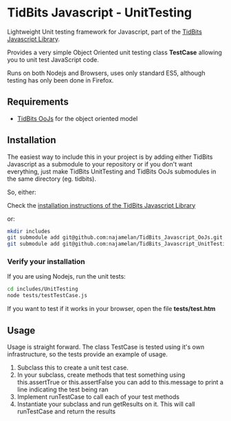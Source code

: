 TidBits Javascript - UnitTesting
================================

Lightweight Unit testing framework for Javascript, part of the [TidBits Javascript Library](https://github.com/najamelan/TidBits_Javascript).

Provides a very simple Object Oriented unit testing class **TestCase** allowing you to unit test JavaScript code.

Runs on both Nodejs and Browsers, uses only standard ES5, although testing has only been done in Firefox.

## Requirements

- [TidBits OoJs](https://github.com/najamelan/TidBits_Javascript_OoJs) for the object oriented model


## Installation

The easiest way to include this in your project is by adding either TidBits Javascript as a submodule to your repository or if you don't want everything, just make TidBits UnitTesting and TidBits OoJs submodules in the same directory (eg. tidbits).

So, either:

Check the [installation instructions of the TidBits Javascript Library](https://github.com/najamelan/TidBits_Javascript#installation)


or:

```bash
mkdir includes
git submodule add git@github.com:najamelan/TidBits_Javascript_OoJs.git includes/OoJs
git submodule add git@github.com:najamelan/TidBits_Javascript_UnitTesting.git includes/UnitTesting
```

### Verify your installation

If you are using Nodejs, run the unit tests:

```bash
cd includes/UnitTesting
node tests/testTestCase.js
```

If you want to test if it works in your browser, open the file **tests/test.htm**

## Usage

Usage is straight forward. The class TestCase is tested using it's own infrastructure, so the tests provide an example of usage.

1. Subclass this to create a unit test case.
2. In your subclass, create methods that test something using this.assertTrue or this.assertFalse
   you can add to this.message to print a line indicating the test being ran
3. Implement runTestCase to call each of your test methods
4. Instantiate your subclass and run getResults on it. This will call runTestCase and return the results
